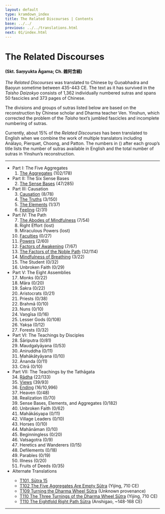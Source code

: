 ```yaml
---
layout: default
type: kramdown_index
title: The Related Discourses | Contents
base: ../../
previous: ../../translations.html
next: 01/index.html
---
```


# The Related Discourses
#### (Skt. Saṃyukta Āgama; Ch. <span class="ch">雜阿含經</span>)

<em>The Related Discourses</em> was translated to Chinese by Guṇabhadra and Baoyun sometime between 435-443 CE. The text as it has survived in the <em>Taisho Daizokyo</em> consists of 1,362 individually numbered sutras and spans 50 fascicles and 373 pages of Chinese.

The divisions and groups of sutras listed below are based on the reconstruction by Chinese scholar and Dharma teacher Ven. Yinshun, which corrected the problem of the <em>Taisho</em> text’s jumbled fascicles and incomplete numbering of sutras.

Currently, about 15% of the <em>Related Discourses</em> has been translated to English when we combine the work of multiple translators including Anālayo, Pierquet, Choong, and Patton. The numbers in () after each group’s title lists the number of sutras available in English and the total number of sutras in Yinshun’s reconstruction.

---

  <ul class="varga">
    <li>Part I: The Five Aggregates
      <ol>
        <li><a href="01/index.html">The Aggregates</a> <span class="refs">(102/178)</span></li>
      </ol>
    </li>
    <li>Part II: The Six Sense Bases
      <ol start="2">
        <li><a href="02/index.html">The Sense Bases</a> <span class="refs">(47/285)</span></li>
      </ol>
    </li>
    <li>Part III: Causation
      <ol start="3">
        <li><a href="03/index.html">Causation</a> <span class="refs">(8/78)</span></li>
        <li><a href="04/index.html">The Truths</a> <span class="refs">(3/150)</span></li>
        <li><a href="05/index.html">The Elements</a> <span class="refs">(1/37)</span></li>
        <li><a href="06/index.html">Feeling</a> <span class="refs">(2/31)</span></li>
      </ol>
    </li>
    <li>Part IV: The Path
      <ol start="7">
        <li><a href="07/index.html">The Abodes of Mindfulness</a> <span class="refs">(7/54)</span></li>
        <li>Right Effort <span class="refs">(lost)</span></li>
	      <li>Miraculous Powers <span class="refs">(lost)</span></li>
	      <li><a href="10/index.html">Faculties</a> <span class="refs">(0/27)</span></li>
	      <li><a href="11/index.html">Powers</a> <span class="refs">(2/60)</span></li>
	      <li><a href="../../../03_samyukta/SA_12/index.html">Factors of Awakening</a> <span class="refs">(7/67)</span></li>
        <li><a href="../../../03_samyukta/SA_13/index.html">The Factors of the Noble Path</a> <span class="refs">(32/114)</span></li>
        <li><a href="../../../03_samyukta/SA_14/index.html">Mindfulness of Breathing</a> <span class="refs">(3/22)</span></li>
        <li>The Student <span class="refs">(0/32)</span></li>
        <li>Unbroken Faith <span class="refs">(0/29)</span></li>
      </ol>
    </li>
    <li>Part V: The Eight Assemblies
      <ol start="17">
        <li>Monks <span class="refs">(0/22)</span></li>
    	  <li>Māra <span class="refs">(0/20)</span></li>
    	  <li>Śakra <span class="refs">(0/22)</span></li>
    	  <li>Aristocrats <span class="refs">(0/21)</span></li>
    	  <li>Priests <span class="refs">(0/38)</span></li>
    	  <li>Brahmā <span class="refs">(0/10)</span></li>
    	  <li>Nuns <span class="refs">(0/10)</span></li>
    	  <li>Vaṇgīsa <span class="refs">(0/16)</span></li>
    	  <li>Lesser Gods <span class="refs">(0/108)</span></li>
    	  <li>Yakṣa <span class="refs">(0/12)</span></li>
    	  <li>Forests <span class="refs">(0/32)</span></li>
      </ol>
    </li>
    <li>Part VI: The Teachings by Disciples
      <ol start="28">
        <li>Śāriputra <span class="refs">(0/81)</span></li>
    	  <li>Maudgalyāyana <span class="refs">(0/53)</span></li>
    	  <li>Aniruddha <span class="refs">(0/11)</span></li>
    	  <li>Mahākātyāyana <span class="refs">(0/10)</span></li>
        <li>Ānanda <span class="refs">(0/11)</span></li>
        <li>Citrā <span class="refs">(0/10)</span></li>
      </ol>
    </li>
    <li>Part VII: The Teachings by the Tathāgata
      <ol start="34">
        <li><a href="../../../03_samyukta/SA_34/index.html">Rādha</a> <span class="refs">(22/133)</span></li>
    	  <li><a href="../../../03_samyukta/SA_35/index.html">Views</a> <span class="refs">(39/93)</span></li>
        <li><a href="../../../03_samyukta/SA_36/index.html">Ending</a> <span class="refs">(16/10,996)</span></li>
    	  <li>Heaven <span class="refs">(0/48)</span></li>
    	  <li>Realization <span class="refs">(0/70)</span></li>
    	  <li>Sense Bases, Elements, and Aggregates <span class="refs">(0/182)</span></li>
    	  <li>Unbroken Faith <span class="refs">(0/62)</span></li>
    	  <li>Mahākāśyapa <span class="refs">(0/11)</span></li>
    	  <li>Village Leaders <span class="refs">(0/10)</span></li>
    	  <li>Horses <span class="refs">(0/10)</span></li>
    	  <li>Mahānāman <span class="refs">(0/10)</span></li>
    	  <li>Beginningless <span class="refs">(0/20)</span></li>
    	  <li>Vatsagotra <span class="refs">(0/9)</span></li>
    	  <li>Heretics and Wanderers <span class="refs">(0/15)</span></li>
        <li>Defilements <span class="refs">(0/18)</span></li>
    	  <li>Parables <span class="refs">(0/19)</span></li>
    	  <li>Illness <span class="refs">(0/20)</span></li>
    	  <li>Fruits of Deeds <span class="refs">(0/35)</span></li>
      </ol>
    </li>
    <li>Alternate Translations</li>
      <ul>
        <li><a href="../../../03_samyukta/alternates/T101_15.html">T101, Sūtra 15</a></li>
        <li><a href="../../../03_samyukta/alternates/T102.html">T102 The Five Aggregates Are Empty Sūtra</a> (Yijing, 710 CE)</li>
        <li><a href="../../../03_samyukta/alternates/T109.html">T109 Turning the Dharma Wheel Sūtra</a> (Unknown provenance)</li>
        <li><a href="../../../03_samyukta/alternates/T110.html">T110 The Three Turnings of the Dharma Wheel Sūtra</a> (Yijing, 710 CE)</li>
        <li><a href="../../../03_samyukta/alternates/T112.html">T110 The Eightfold Right Path Sūtra</a> (Anshigao, ~148-168 CE)</li>
      </ul>
</ul>

---
